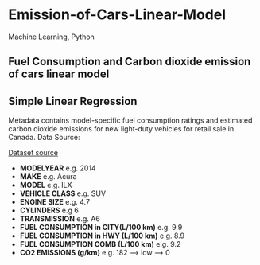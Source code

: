 # Emission-of-Cars-Linear-Model
Machine Learning, Python

## Fuel Consumption and Carbon dioxide emission of cars linear model
## Simple Linear Regression

Metadata
contains model-specific fuel consumption ratings and estimated carbon dioxide emissions for new light-duty vehicles for retail sale in Canada.
Data Source:

[Dataset source](http://open.canada.ca/data/en/dataset/98f1a129-f628-4ce4-b24d-6f16bf24dd64)


- **MODELYEAR** e.g. 2014
- **MAKE** e.g. Acura
- **MODEL** e.g. ILX
- **VEHICLE CLASS** e.g. SUV
- **ENGINE SIZE** e.g. 4.7
- **CYLINDERS** e.g 6
- **TRANSMISSION** e.g. A6
- **FUEL CONSUMPTION in CITY(L/100 km)** e.g. 9.9
- **FUEL CONSUMPTION in HWY (L/100 km)** e.g. 8.9
- **FUEL CONSUMPTION COMB (L/100 km)** e.g. 9.2
- **CO2 EMISSIONS (g/km)** e.g. 182   --> low --> 0
